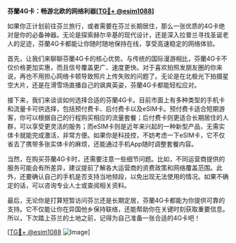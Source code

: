 **芬蘭4G卡：畅游北欧的网络利器[[TG💪+ @esim1088](https://t.me/s/esim1088)]**

如果你正计划前往芬兰旅行，或者需要在芬兰长期居住，那么一张优质的4G卡绝对是你的必备神器。无论是探索赫尔辛基的现代设计，还是深入拉普兰寻找圣诞老人的足迹，芬蘭4G卡都能让你随时随地保持在线，享受高速稳定的网络体验。

首先，让我们来聊聊芬蘭4G卡的核心优势。与传统的国际漫游相比，芬蘭4G卡不仅价格更加实惠，而且信号覆盖更广、速度更快。对于喜欢拍照发朋友圈的你来说，再也不用担心网络卡顿导致照片上传失败的问题了。无论是在北极光下拍摄星空大片，还是在滑雪场直播自己的飒爽英姿，芬蘭4G卡都能轻松应对。

接下来，我们来谈谈如何选择合适的芬蘭4G卡。目前市面上有多种类型的手机卡和流量卡可供选择，包括预付费卡、后付费卡以及eSIM卡。预付费卡适合短期游客，你可以根据自己的行程购买相应的流量套餐；后付费卡则更适合长期居住的人群，可以享受更灵活的服务；而eSIM卡则是近年来兴起的一种新型产品，无需实体卡就能完成激活，非常方便。如果你是科技控，不妨考虑一下eSIM卡，它不仅省去了携带多张实体卡的麻烦，还能通过手机App随时调整套餐内容。

当然，在购买芬蘭4G卡时，还需要注意一些细节问题。比如，不同运营商提供的服务可能会有所差异，建议提前了解各大运营商的资费政策和网络覆盖范围。此外，还要确认自己的手机是否支持当地频段，以免出现无法使用的情况。如果不确定的话，可以咨询专业人士或查阅相关资料。

最后，无论你是打算短暂访问芬兰还是长期定居，芬蘭4G卡都能为你提供可靠的支持。它不仅能让你在异国他乡保持联络，还能帮助你在关键时刻获取重要信息。所以，下次踏上芬兰的土地之前，记得为自己准备一张合适的4G卡吧！

[[TG💪+ @esim1088](https://t.me/s/esim1088) ![Image](https://i.postimg.cc/4NQfJmqS/Snipaste-2025-05-13-00-14-12.png)]